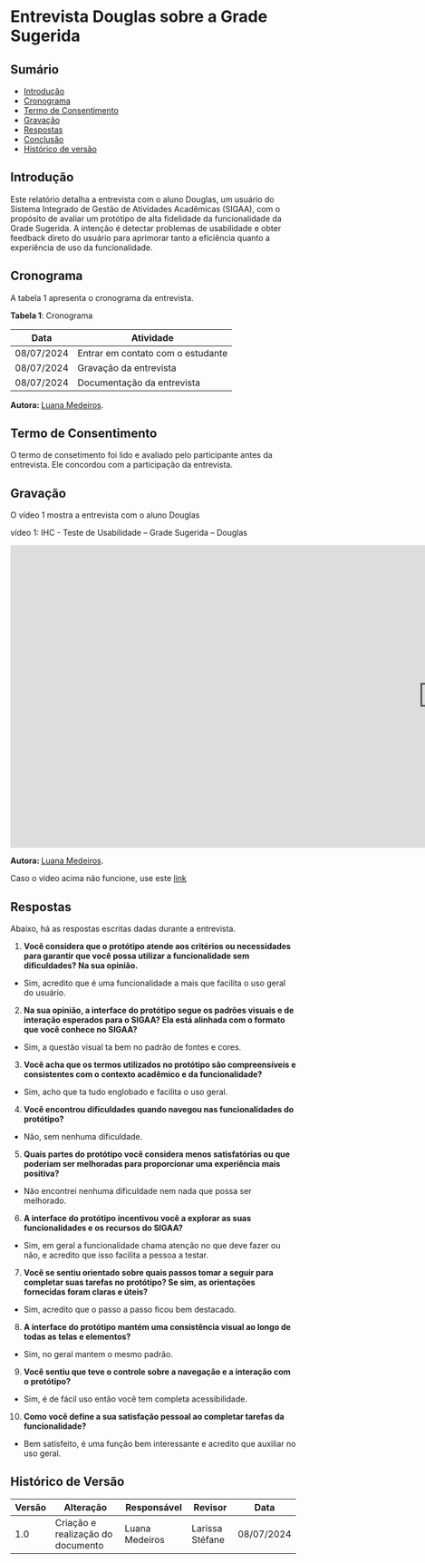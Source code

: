# Entrevista Douglas sobre a Grade Sugerida


## Sumário

* [Introdução](#Introdução)
* [Cronograma](#Cronograma)
* [Termo de Consentimento](#Termo-de-Consentimento)
* [Gravação](#Gravação)
* [Respostas](#Respostas)
* [Conclusão](#Conclusão)
* [Histórico de versão](#Histórico-de-versão)

## Introdução

Este relatório detalha a entrevista com o aluno Douglas, um usuário do Sistema Integrado de Gestão de Atividades Acadêmicas (SIGAA), com o propósito de avaliar um protótipo de alta fidelidade da funcionalidade da Grade Sugerida. A intenção é detectar problemas de usabilidade e obter feedback direto do usuário para aprimorar tanto a eficiência quanto a experiência de uso da funcionalidade.

## Cronograma

A tabela 1 apresenta o cronograma da entrevista.

**Tabela 1**: Cronograma

| Data | Atividade |
| - | - |
| 08/07/2024 | Entrar em contato com o estudante |
| 08/07/2024 | Gravação da entrevista |
| 08/07/2024 | Documentação da entrevista |

<b> Autora: </b> <a href="https://github.com/LuaMedeiros">Luana Medeiros</a>.

## Termo de Consentimento

O termo de consetimento foi lido e avaliado pelo participante antes da entrevista. Ele concordou com a participação da entrevista.

## Gravação

O vídeo 1 mostra a entrevista com o aluno Douglas

vídeo 1: IHC - Teste de Usabilidade – Grade Sugerida – Douglas

<iframe width="1519" height="534" src="https://www.youtube.com/embed/caRWP1pFr3Q" title="Protótipo Alta Fidelidade - Douglas" frameborder="0" allow="accelerometer; autoplay; clipboard-write; encrypted-media; gyroscope; picture-in-picture; web-share" referrerpolicy="strict-origin-when-cross-origin" allowfullscreen></iframe>

<b> Autora: </b> <a href="https://github.com/LuaMedeiros">Luana Medeiros</a>.

Caso o vídeo acima não funcione, use este [link](https://www.youtube.com/watch?v=caRWP1pFr3Q)

## Respostas

Abaixo, há as respostas escritas dadas durante a entrevista.

1. **Você considera que o protótipo atende aos critérios ou necessidades para garantir que você possa utilizar a funcionalidade sem dificuldades? Na sua opinião.**

- Sim, acredito que é uma funcionalidade a mais que facilita o uso geral do usuário.

2. **Na sua opinião, a interface do protótipo segue os padrões visuais e de interação esperados para o SIGAA? Ela está alinhada com o formato que você conhece no SIGAA?**

- Sim, a questão visual ta bem no padrão de fontes e cores.

3. **Você acha que os termos utilizados no protótipo são compreensíveis e consistentes com o contexto acadêmico e da funcionalidade?**

- Sim, acho que ta tudo englobado e facilita o uso geral.

4. **Você encontrou dificuldades quando navegou nas funcionalidades do protótipo?**

- Não, sem nenhuma dificuldade.

5. **Quais partes do protótipo você considera menos satisfatórias ou que poderiam ser melhoradas para proporcionar uma experiência mais positiva?**

- Não encontrei nenhuma dificuldade nem nada que possa ser melhorado.

6. **A interface do protótipo incentivou você a explorar as suas funcionalidades e os recursos do SIGAA?**

- Sim, em geral a funcionalidade chama atenção no que deve fazer ou não, e acredito que isso facilita a pessoa a testar.

7. **Você se sentiu orientado sobre quais passos tomar a seguir para completar suas tarefas no protótipo? Se sim, as orientações fornecidas foram claras e úteis?**

- Sim, acredito que o passo a passo ficou bem destacado.

8. **A interface do protótipo mantém uma consistência visual ao longo de todas as telas e elementos?**

- Sim, no geral mantem o mesmo padrão. 

9. **Você sentiu que teve o controle sobre a navegação e a interação com o protótipo?**

- Sim, é de fácil uso então você tem completa acessibilidade.

10. **Como você define a sua satisfação pessoal ao completar tarefas da funcionalidade?**

- Bem satisfeito, é uma função bem interessante e acredito que auxiliar no uso geral.


## Histórico de Versão


| Versão | Alteração | Responsável | Revisor | Data |
| - | - | - | - | - |
| 1.0 | Criação e realização do documento| Luana Medeiros | Larissa Stéfane | 08/07/2024 |
